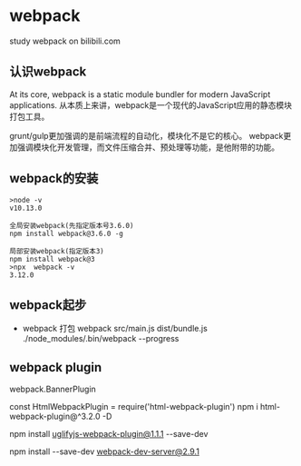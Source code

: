 # webpack
study webpack on bilibili.com

## 认识webpack
At its core, webpack is a static module bundler for modern JavaScript applications.
从本质上来讲，webpack是一个现代的JavaScript应用的静态模块打包工具。

grunt/gulp更加强调的是前端流程的自动化，模块化不是它的核心。
webpack更加强调模块化开发管理，而文件压缩合并、预处理等功能，是他附带的功能。

## webpack的安装
```
>node -v
v10.13.0

全局安装webpack(先指定版本号3.6.0)
npm install webpack@3.6.0 -g

局部安装webpack(指定版本3)
npm install webpack@3
>npx  webpack -v
3.12.0

```

## webpack起步
+ webpack 打包
webpack src/main.js dist/bundle.js
./node_modules/.bin/webpack --progress





## webpack plugin
  webpack.BannerPlugin

  const HtmlWebpackPlugin = require('html-webpack-plugin')
  npm i  html-webpack-plugin@^3.2.0 -D


  npm install uglifyjs-webpack-plugin@1.1.1 --save-dev

  npm install --save-dev webpack-dev-server@2.9.1


